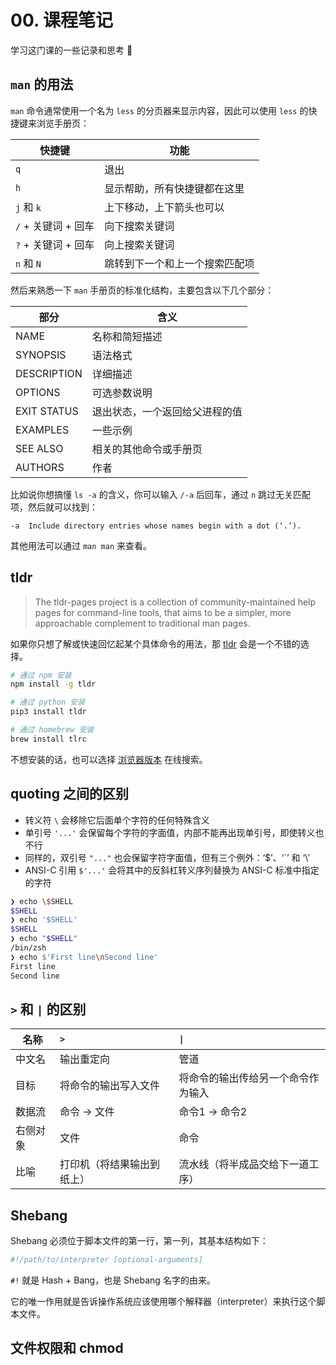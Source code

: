 # 00. 课程笔记

学习这门课的一些记录和思考 🤔

## `man` 的用法

`man` 命令通常使用一个名为 `less` 的分页器来显示内容，因此可以使用 `less` 的快捷键来浏览手册页：

| 快捷键              | 功能                           |
| ------------------- | ------------------------------ |
| `q`                 | 退出                           |
| `h`                 | 显示帮助，所有快捷键都在这里   |
| `j` 和 `k`          | 上下移动，上下箭头也可以       |
| `/` + 关键词 + 回车 | 向下搜索关键词                 |
| `?` + 关键词 + 回车 | 向上搜索关键词                 |
| `n` 和 `N`          | 跳转到下一个和上一个搜索匹配项 |

然后来熟悉一下 `man` 手册页的标准化结构，主要包含以下几个部分：

| 部分        | 含义                           |
| ----------- | ------------------------------ |
| NAME        | 名称和简短描述                 |
| SYNOPSIS    | 语法格式                       |
| DESCRIPTION | 详细描述                       |
| OPTIONS     | 可选参数说明                   |
| EXIT STATUS | 退出状态，一个返回给父进程的值 |
| EXAMPLES    | 一些示例                       |
| SEE ALSO    | 相关的其他命令或手册页         |
| AUTHORS     | 作者                           |

比如说你想搞懂 `ls -a` 的含义，你可以输入 `/-a` 后回车，通过 `n` 跳过无关匹配项，然后就可以找到：

```
-a  Include directory entries whose names begin with a dot (‘.’).
```

其他用法可以通过 `man man` 来查看。

## tldr

> The tldr-pages project is a collection of community-maintained help pages for command-line tools, that aims to be a simpler, more approachable complement to traditional man pages.

如果你只想了解或快速回忆起某个具体命令的用法，那 [tldr](https://github.com/tldr-pages/tldr) 会是一个不错的选择。

```sh
# 通过 npm 安装
npm install -g tldr

# 通过 python 安装
pip3 install tldr

# 通过 homebrew 安装
brew install tlrc
```

不想安装的话，也可以选择 [浏览器版本](https://tldr.inbrowser.app) 在线搜索。

## quoting 之间的区别

- 转义符 `\` 会移除它后面单个字符的任何特殊含义
- 单引号 `'...'` 会保留每个字符的字面值，内部不能再出现单引号，即使转义也不行
- 同样的，双引号 `"..."` 也会保留字符字面值，但有三个例外：‘$’、‘`’ 和 ‘\’
- ANSI-C 引用 `$'...'` 会将其中的反斜杠转义序列替换为 ANSI-C 标准中指定的字符

```sh
❯ echo \$SHELL
$SHELL
❯ echo '$SHELL'
$SHELL
❯ echo "$SHELL"
/bin/zsh
❯ echo $'First line\nSecond line'
First line
Second line
```

## `>` 和 `|` 的区别

| 名称     | `>`                        | `\|`                               |
| -------- | :------------------------- | :--------------------------------- |
| 中文名   | 输出重定向                 | 管道                               |
| 目标     | 将命令的输出写入文件       | 将命令的输出传给另一个命令作为输入 |
| 数据流   | 命令 -> 文件               | 命令1 -> 命令2                     |
| 右侧对象 | 文件                       | 命令                               |
| 比喻     | 打印机（将结果输出到纸上） | 流水线（将半成品交给下一道工序）   |

## Shebang

Shebang 必须位于脚本文件的第一行，第一列，其基本结构如下：

```sh
#!/path/to/interpreter [optional-arguments]
```

`#!` 就是 Hash + Bang，也是 Shebang 名字的由来。

它的唯一作用就是告诉操作系统应该使用哪个解释器（interpreter）来执行这个脚本文件。

## 文件权限和 chmod
